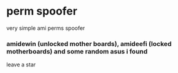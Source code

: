 # perm spoofer

very simple ami perms spoofer 
### amidewin (unlocked mother boards), amideefi (locked motherboards) and some random asus i found
leave a star
